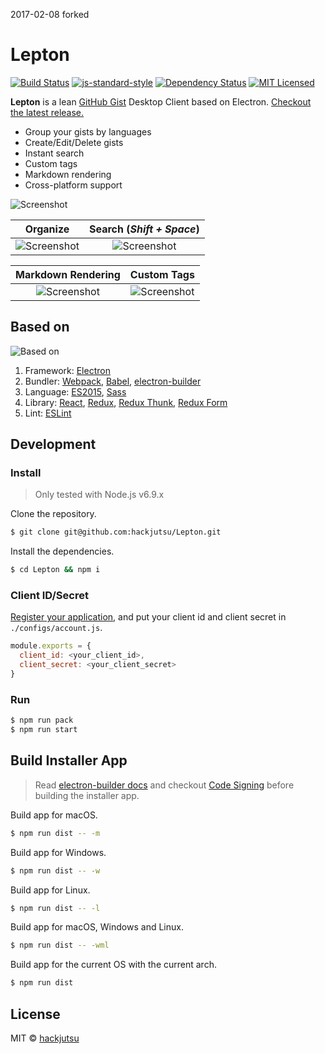 2017-02-08 forked

# Lepton

[![Build Status](https://travis-ci.org/hackjutsu/Lepton.svg?branch=master)](https://travis-ci.org/hackjutsu/Lepton)
[![js-standard-style](https://img.shields.io/badge/code%20style-standard-brightgreen.svg?style=flat)](http://standardjs.com/)
[![Dependency Status](https://david-dm.org/hackjutsu/Lepton.svg?style=flat-square)](https://david-dm.org/hackjutsu/Lepton)
[![MIT Licensed](https://img.shields.io/badge/License-MIT-blue.svg?style=flat)](https://opensource.org/licenses/MIT)


**Lepton** is a lean [GitHub Gist](https://gist.github.com/) Desktop Client based on Electron. [Checkout the latest release.](https://github.com/hackjutsu/Lepton/releases)
- Group your gists by languages
- Create/Edit/Delete gists
- Instant search
- Custom tags
- Markdown rendering
- Cross-platform support

![Screenshot](./docs/img/portfolio/stay_organized.png)

|      Organize         |   Search (*Shift + Space*) |
| :-------------:| :-----:|
| ![Screenshot](./docs/img/portfolio/stay_organized.png) | ![Screenshot](./docs/img/portfolio/search_bar.png) |

|      Markdown Rendering         |   Custom Tags    |
| :-------------:| :-----:|
| ![Screenshot](./docs/img/portfolio/markdown.png) | ![Screenshot](./docs/img/portfolio/edit.png) |

## Based on
![Based on](./docs_resource/erb-logo.png)

1. Framework: [Electron](http://electron.atom.io/)
2. Bundler: [Webpack](http://webpack.github.io/docs/), [Babel](https://babeljs.io), [electron-builder](https://github.com/electron-userland/electron-builder)
3. Language: [ES2015](https://babeljs.io/docs/learn-es2015/), [Sass](http://sass-lang.com/)
4. Library: [React](https://facebook.github.io/react/), [Redux](https://github.com/reactjs/redux), [Redux Thunk](https://github.com/gaearon/redux-thunk), [Redux Form](http://redux-form.com/)
5. Lint: [ESLint](http://eslint.org/)

## Development


### Install
>Only tested with Node.js v6.9.x

Clone the repository.
```Bash
$ git clone git@github.com:hackjutsu/Lepton.git
```
Install the dependencies.
```bash
$ cd Lepton && npm i
```

### Client ID/Secret
[Register your application](https://github.com/settings/applications/new), and put your client id and client secret in `./configs/account.js`.
```js
module.exports = {
  client_id: <your_client_id>,
  client_secret: <your_client_secret>
}
```

### Run
```bash
$ npm run pack
$ npm run start
```

## Build Installer App
>Read [electron-builder docs](https://github.com/electron-userland/electron-builder#readme) and checkout [Code Signing](https://github.com/electron-userland/electron-builder#code-signing) before building the installer app.

Build app for macOS.
```bash
$ npm run dist -- -m
```
Build app for Windows.
```bash
$ npm run dist -- -w
```
Build app for Linux.
```bash
$ npm run dist -- -l
```
Build app for macOS, Windows and Linux.
```bash
$ npm run dist -- -wml
```
Build app for the current OS with the current arch.
```bash
$ npm run dist
```
## License
MIT © [hackjutsu](https://github.com/hackjutsu)
